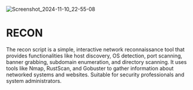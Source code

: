 
![Screenshot_2024-11-10_22-55-08](https://github.com/user-attachments/assets/70e0c435-f0c3-41b9-b78f-93572a6f5876)

# RECON
The recon script is a simple, interactive network reconnaissance tool that provides functionalities like host discovery, OS detection, port scanning, banner grabbing, subdomain enumeration, and directory scanning. It uses tools like Nmap, RustScan, and Gobuster to gather information about networked systems and websites. Suitable for security professionals and system administrators.

